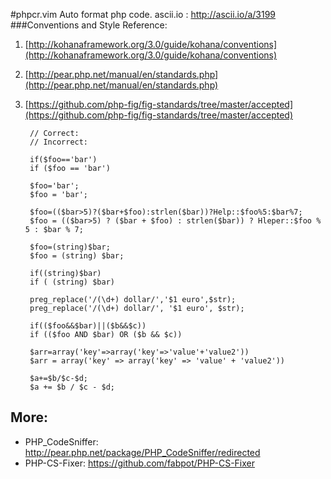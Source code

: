 #phpcr.vim
Auto format php code.
ascii.io : http://ascii.io/a/3199
###Conventions and Style 
Reference:  
1. [http://kohanaframework.org/3.0/guide/kohana/conventions](http://kohanaframework.org/3.0/guide/kohana/conventions)  
2. [http://pear.php.net/manual/en/standards.php](http://pear.php.net/manual/en/standards.php)  
3. [https://github.com/php-fig/fig-standards/tree/master/accepted](https://github.com/php-fig/fig-standards/tree/master/accepted)

        // Correct:  
        // Incorrect:
        
        if($foo=='bar')     
        if ($foo == 'bar')
        
        $foo='bar';     
        $foo = 'bar';
        
        $foo=(($bar>5)?($bar+$foo):strlen($bar))?Help::$foo%5:$bar%7;   
        $foo = (($bar>5) ? ($bar + $foo) : strlen($bar)) ? Hleper::$foo % 5 : $bar % 7;
        
        $foo=(string)$bar;  
        $foo = (string) $bar;
        
        if((string)$bar)    
        if ( (string) $bar)
        
        preg_replace('/(\d+) dollar/','$1 euro',$str);  
        preg_replace('/(\d+) dollar/', '$1 euro', $str);
        
        if(($foo&&$bar)||($b&&$c))
        if (($foo AND $bar) OR ($b && $c))
        
        $arr=array('key'=>array('key'=>'value'+'value2'))   
        $arr = array('key' => array('key' => 'value' + 'value2'))
        
        $a+=$b/$c-$d;    
        $a += $b / $c - $d;

More:
----------
* PHP_CodeSniffer: http://pear.php.net/package/PHP_CodeSniffer/redirected 
* PHP-CS-Fixer: https://github.com/fabpot/PHP-CS-Fixer
